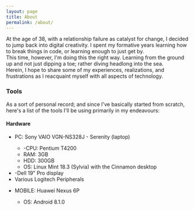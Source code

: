 ```yaml
---
layout: page
title: About
permalink: /about/
---
```


At the age of 38, with a relationship failure as catalyst for change, I decided to jump back into digital creativity.  I spent my formative years learning how to break things in code, or learning enough to just get by.<br />
This time, however, I'm doing this the right way.  Learning from the ground up and not just dipping a toe; rather diving headlong into the sea.<br />
Herein, I hope to share some of my experiences, realizations, and frustrations as I reacquaint myself with all aspects of technology.

### Tools

As a sort of personal record; and since I've basically started from scratch, here's a list of the tools I'll be using primarily in my endeavours:
#### Hardware
<ul>
<li>PC: Sony VAIO VGN-NS328J - Serenity (laptop)</li>
<ul>
<li>-CPU: Pentium T4200</li>
<li>RAM: 3GB</li>
<li>HDD: 300GB</li>
<li>OS: Linux Mint 18.3 (Sylvia) with the Cinnamon desktop</li>
</ul><li>-Dell 19" Pro display</li>
<li>Various Logitech Peripherals</li></ul>
<ul>
<li>MOBILE:  Huawei Nexus 6P</li>
<ul><li>OS: Android 8.1.0</li></ul></ul>
